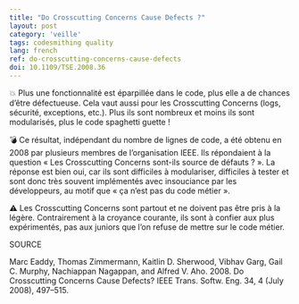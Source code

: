 ```yaml
---
title: "Do Crosscutting Concerns Cause Defects ?"
layout: post
category: 'veille'
tags: codesmithing quality
lang: french
ref: do-crosscutting-concerns-cause-defects
doi: 10.1109/TSE.2008.36
---
```


💥 Plus une fonctionnalité est éparpillée dans le code, plus elle a de chances d’être défectueuse. Cela vaut aussi pour les Crosscutting Concerns (logs, sécurité, exceptions, etc.). Plus ils sont nombreux et moins ils sont modularisés, plus le code spaghetti guette !  
  
💣 Ce résultat, indépendant du nombre de lignes de code, a été obtenu en 2008 par plusieurs membres de l’organisation IEEE. Ils répondaient à la question « Les Crosscutting Concerns sont-ils source de défauts ? ». La réponse est bien oui, car ils sont difficiles à modulariser, difficiles à tester et sont donc très souvent implémentés avec insouciance par les développeurs, au motif que « ça n’est pas du code métier ».  
  
⚠️ Les Crosscutting Concerns sont partout et ne doivent pas être pris à la légère. Contrairement à la croyance courante, ils sont à confier aux plus expérimentés, pas aux juniors que l’on refuse de mettre sur le code métier.  
  
SOURCE  
  
Marc Eaddy, Thomas Zimmermann, Kaitlin D. Sherwood, Vibhav Garg, Gail C. Murphy, Nachiappan Nagappan, and Alfred V. Aho. 2008. Do Crosscutting Concerns Cause Defects? IEEE Trans. Softw. Eng. 34, 4 (July 2008), 497–515.